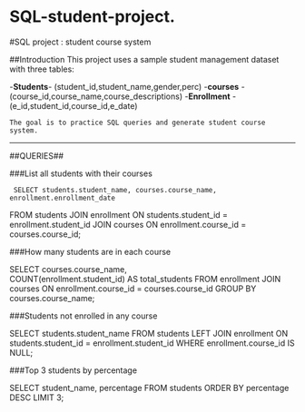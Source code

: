 # SQL-student-project.

#SQL project : student course system 
 
##Introduction 
        This project uses a sample student management dataset with three tables: 
 
-**Students**-  (student_id,student_name,gender,perc) 
-**courses**  - (course_id,course_name,course_descriptions) 
-**Enrollment** - (e_id,student_id,course_id,e_date) 
 
    The goal is to practice SQL queries and generate student course system.

 ---------
 ##QUERIES##
 
###List all students with their courses 


     SELECT students.student_name, courses.course_name, enrollment.enrollment_date 
FROM students 
JOIN enrollment ON students.student_id = enrollment.student_id 
JOIN courses ON enrollment.course_id = courses.course_id; 

###How many students are in each course 

  SELECT courses.course_name,  
COUNT(enrollment.student_id) AS total_students 
FROM enrollment
JOIN courses ON enrollment.course_id = courses.course_id 
GROUP BY courses.course_name; 
 
###Students not enrolled in any course 

  SELECT students.student_name 
FROM students 
LEFT JOIN enrollment ON students.student_id = enrollment.student_id 
WHERE enrollment.course_id IS NULL; 
 
###Top 3 students by percentage 

  SELECT student_name, percentage 
FROM students 
ORDER BY percentage DESC LIMIT 3; 
